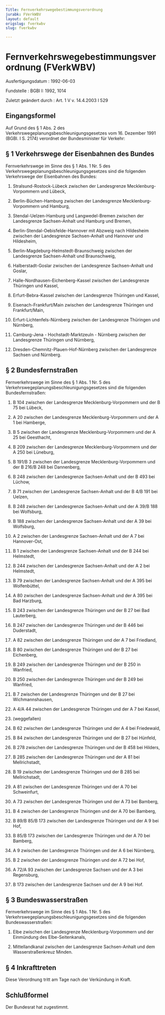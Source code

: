 ```yaml
---
Title: Fernverkehrswegebestimmungsverordnung
jurabk: FVerkWBV
layout: default
origslug: fverkwbv
slug: fverkwbv

---
```


# Fernverkehrswegebestimmungsverordnung (FVerkWBV)

Ausfertigungsdatum
:   1992-06-03

Fundstelle
:   BGBl I: 1992, 1014

Zuletzt geändert durch
:   Art. 1 V v. 14.4.2003 I 529


## Eingangsformel

Auf Grund des § 1 Abs. 2 des Verkehrswegeplanungsbeschleunigungsgesetzes vom 16. Dezember 1991 (BGBl. I S. 2174) verordnet der Bundesminister für Verkehr:


## § 1 Verkehrswege der Eisenbahnen des Bundes

Fernverkehrswege im Sinne des § 1 Abs. 1 Nr. 5 des Verkehrswegeplanungsbeschleunigungsgesetzes sind die folgenden Verkehrswege der Eisenbahnen des Bundes:


1.  Stralsund-Rostock-Lübeck zwischen der Landesgrenze Mecklenburg-Vorpommern und Lübeck,


2.  Berlin-Büchen-Hamburg zwischen der Landesgrenze Mecklenburg-Vorpommern und Hamburg,


3.  Stendal-Uelzen-Hamburg und Langwedel-Bremen zwischen der Landesgrenze Sachsen-Anhalt und Hamburg und Bremen,


4.  Berlin-Stendal-Oebisfelde-Hannover mit Abzweig nach Hildesheim zwischen der Landesgrenze Sachsen-Anhalt und Hannover und Hildesheim,


5.  Berlin-Magdeburg-Helmstedt-Braunschweig zwischen der Landesgrenze Sachsen-Anhalt und Braunschweig,


6.  Halberstadt-Goslar zwischen der Landesgrenze Sachsen-Anhalt und Goslar,


7.  Halle-Nordhausen-Eichenberg-Kassel zwischen der Landesgrenze Thüringen und Kassel,


8.  Erfurt-Bebra-Kassel zwischen der Landesgrenze Thüringen und Kassel,


9.  Eisenach-Frankfurt/Main zwischen der Landesgrenze Thüringen und Frankfurt/Main,


10. Erfurt-Lichtenfels-Nürnberg zwischen der Landesgrenze Thüringen und Nürnberg,


11. Camburg-Jena - Hochstadt-Marktzeuln - Nürnberg zwischen der Landesgrenze Thüringen und Nürnberg,


12. Dresden-Chemnitz-Plauen-Hof-Nürnberg zwischen der Landesgrenze Sachsen und Nürnberg.





## § 2 Bundesfernstraßen

Fernverkehrswege im Sinne des § 1 Abs. 1 Nr. 5 des Verkehrswegeplanungsbeschleunigungsgesetzes sind die folgenden Bundesfernstraßen:

1.  B 104 zwischen der Landesgrenze Mecklenburg-Vorpommern und der B 75 bei Lübeck,


2.  A 20 zwischen der Landesgrenze Mecklenburg-Vorpommern und der A 1 bei Hamberge,


3.  B 5 zwischen der Landesgrenze Mecklenburg-Vorpommern und der A 25 bei Geesthacht,


4.  B 209 zwischen der Landesgrenze Mecklenburg-Vorpommern und der A 250 bei Lüneburg,


5.  B 191/B 3 zwischen der Landesgrenze Mecklenburg-Vorpommern und der B 216/B 248 bei Dannenberg,


6.  B 248 zwischen der Landesgrenze Sachsen-Anhalt und der B 493 bei Lüchow,


7.  B 71 zwischen der Landesgrenze Sachsen-Anhalt und der B 4/B 191 bei Uelzen,


8.  B 248 zwischen der Landesgrenze Sachsen-Anhalt und der A 39/B 188 bei Wolfsburg,


9.  B 188 zwischen der Landesgrenze Sachsen-Anhalt und der A 39 bei Wolfsburg,


10. A 2 zwischen der Landesgrenze Sachsen-Anhalt und der A 7 bei Hannover-Ost,


11. B 1 zwischen der Landesgrenze Sachsen-Anhalt und der B 244 bei Helmstedt,


12. B 244 zwischen der Landesgrenze Sachsen-Anhalt und der A 2 bei Helmstedt,


13. B 79 zwischen der Landesgrenze Sachsen-Anhalt und der A 395 bei Wolfenbüttel,


14. A 80 zwischen der Landesgrenze Sachsen-Anhalt und der A 395 bei Bad Harzburg,


15. B 243 zwischen der Landesgrenze Thüringen und der B 27 bei Bad Lauterberg,


16. B 247 zwischen der Landesgrenze Thüringen und der B 446 bei Duderstadt,


17. A 82 zwischen der Landesgrenze Thüringen und der A 7 bei Friedland,


18. B 80 zwischen der Landesgrenze Thüringen und der B 27 bei Eichenberg,


19. B 249 zwischen der Landesgrenze Thüringen und der B 250 in Wanfried,


20. B 250 zwischen der Landesgrenze Thüringen und der B 249 bei Wanfried,


21. B 7 zwischen der Landesgrenze Thüringen und der B 27 bei Wichmannshausen,


22. A 4/A 44 zwischen der Landesgrenze Thüringen und der A 7 bei Kassel,


23. (weggefallen)


24. B 62 zwischen der Landesgrenze Thüringen und der A 4 bei Friedewald,


25. B 84 zwischen der Landesgrenze Thüringen und der B 27 bei Hünfeld,


26. B 278 zwischen der Landesgrenze Thüringen und der B 458 bei Hilders,


27. B 285 zwischen der Landesgrenze Thüringen und der A 81 bei Mellrichstadt,


28. B 19 zwischen der Landesgrenze Thüringen und der B 285 bei Mellrichstadt,


29. A 81 zwischen der Landesgrenze Thüringen und der A 70 bei Schweinfurt,


30. A 73 zwischen der Landesgrenze Thüringen und der A 73 bei Bamberg,


31. B 4 zwischen der Landesgrenze Thüringen und der A 70 bei Bamberg,


32. B 89/B 85/B 173 zwischen der Landesgrenze Thüringen und der A 9 bei Hof,


33. B 85/B 173 zwischen der Landesgrenze Thüringen und der A 70 bei Bamberg,


34. A 9 zwischen der Landesgrenze Thüringen und der A 6 bei Nürnberg,


35. B 2 zwischen der Landesgrenze Thüringen und der A 72 bei Hof,


36. A 72/A 93 zwischen der Landesgrenze Sachsen und der A 3 bei Regensburg,


37. B 173 zwischen der Landesgrenze Sachsen und der A 9 bei Hof.





## § 3 Bundeswasserstraßen

Fernverkehrswege im Sinne des § 1 Abs. 1 Nr. 5 des Verkehrswegeplanungsbeschleunigungsgesetzes sind die folgenden Bundeswasserstraßen:

1.  Elbe zwischen der Landesgrenze Mecklenburg-Vorpommern und der Einmündung des Elbe-Seitenkanals,


2.  Mittellandkanal zwischen der Landesgrenze Sachsen-Anhalt und dem Wasserstraßenkreuz Minden.





## § 4 Inkrafttreten

Diese Verordnung tritt am Tage nach der Verkündung in Kraft.


## Schlußformel

Der Bundesrat hat zugestimmt.


